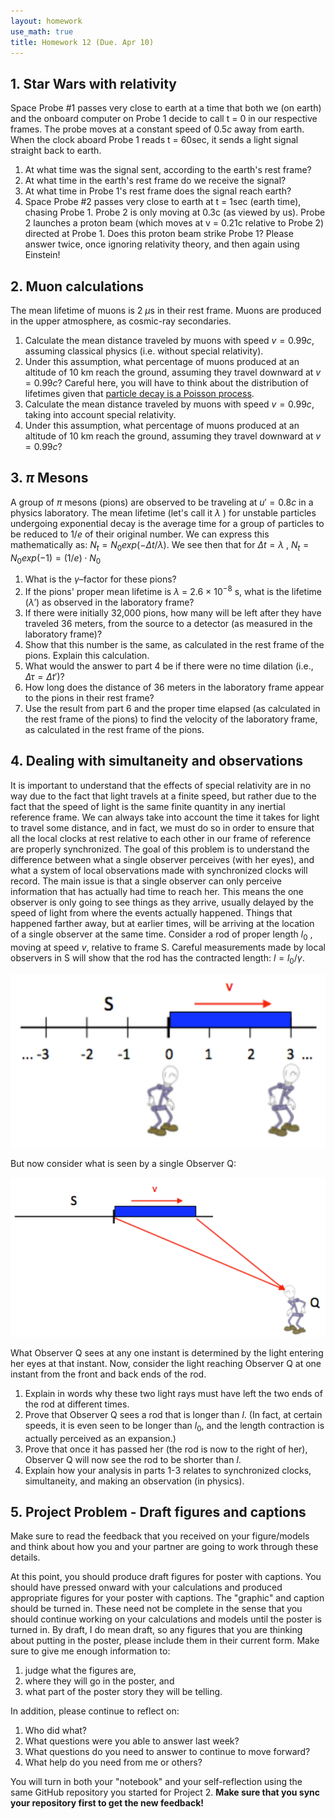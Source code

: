 ```yaml
---
layout: homework
use_math: true
title: Homework 12 (Due. Apr 10)
---
```


## 1. Star Wars with relativity

Space Probe #1 passes very close to earth at a time that both we (on earth) and the onboard computer on Probe 1 decide to call t = 0 in our respective frames. The probe moves at a constant speed of 0.5$c$ away from earth. When the clock aboard Probe 1 reads t = 60sec, it sends a light signal straight back to earth.

1. At what time was the signal sent, according to the earth's rest frame?
2. At what time in the earth's rest frame do we receive the signal?
3. At what time in Probe 1's rest frame does the signal reach earth?
4. Space Probe #2 passes very close to earth at t = 1sec (earth time), chasing Probe 1. Probe 2 is only moving at 0.3c (as viewed by us). Probe 2 launches a proton beam (which moves at v = 0.21c relative to Probe 2) directed at Probe 1. Does this proton beam strike Probe 1? Please answer twice, once ignoring relativity theory, and then again using Einstein!

## 2. Muon calculations

The mean lifetime of muons is 2 $\mu\text{s}$ in their rest frame. Muons are produced in the upper atmosphere, as cosmic-ray secondaries.

1. Calculate the mean distance traveled by muons with speed $v = 0.99c$, assuming classical physics (i.e. without special relativity).
2. Under this assumption, what percentage of muons produced at an altitude of 10 km reach the ground, assuming they travel downward at $v = 0.99c$? Careful here, you will have to think about the distribution of lifetimes given that [particle decay is a Poisson process](https://en.wikipedia.org/wiki/Particle_decay).
3. Calculate the mean distance traveled by muons with speed $v = 0.99c$, taking into account special relativity.
4. Under this assumption, what percentage of muons produced at an altitude of 10 km reach the ground, assuming they travel downward at $v = 0.99c$?

## 3. $\pi$ Mesons

A group of $\pi$ mesons (pions) are observed to be traveling at $u' = 0.8c$ in a physics laboratory. The mean lifetime (let's call it $\lambda$ ) for unstable particles undergoing exponential decay is the average time for a group of particles to be reduced to $1/e$ of their original number. We can express this mathematically as: $N_t = N_0 exp(−\Delta t / \lambda)$. We see then that for $\Delta t = \lambda$ , $N_t = N_0 exp(−1) = (1 / e) ⋅ N_0$

1. What is the $\gamma$–factor for these pions?
2. If the pions' proper mean lifetime is $\lambda$ = 2.6 × 10$^{−8}$ s, what is the lifetime ($\lambda'$) as observed in the laboratory frame?
3. If there were initially 32,000 pions, how many will be left after they have traveled 36 meters, from the source to a detector (as measured in the laboratory frame)?
4. Show that this number is the same, as calculated in the rest frame of the pions. Explain this calculation.
5. What would the answer to part 4 be if there were no time dilation (i.e., $\Delta \tau = \Delta t'$)?
6. How long does the distance of 36 meters in the laboratory frame appear to the pions in their rest frame?
7. Use the result from part 6 and the proper time elapsed (as calculated in the rest frame of the pions) to find the velocity of the laboratory frame, as calculated in the rest frame of the pions.

## 4. Dealing with simultaneity and observations

It is important to understand that the effects of special relativity are in no way due to the fact that light travels at a finite speed, but rather due to the fact that the speed of light is the same finite quantity in any inertial reference frame. We can always take into account the time it takes for light to travel some distance, and in fact, we must do so in order to ensure that all the local clocks at rest relative to each other in our frame of reference are properly synchronized. The goal of this problem is to understand the difference between what a single observer perceives (with her eyes), and what a system of local observations made with synchronized clocks will record. The main issue is that a single observer can only perceive information that has actually had time to reach her. This means the one observer is only going to see things as they arrive, usually delayed by the speed of light from where the events actually happened. Things that happened farther away, but at earlier times, will be arriving at the location of a single observer at the same time.
Consider a rod of proper length $l_0$ , moving at speed $v$, relative to frame S. Careful measurements made by local observers in S will show that the rod has the contracted length: $l = l_0/\gamma$.

![two][two]

[two]: ./images/hw12/two_observers.png

But now consider what is seen by a single Observer Q:

![one][one]

[one]: ./images/hw12/one_observer.png

What Observer Q sees at any one instant is determined by the light entering her eyes at that instant. Now, consider the light reaching Observer Q at one instant from the front and back ends of the rod.

1. Explain in words why these two light rays must have left the two ends of the rod at different times.
2. Prove that Observer Q sees a rod that is longer than $l$. (In fact, at certain speeds, it is even seen to be longer than $l_0$, and the length contraction is actually perceived as an expansion.)
3. Prove that once it has passed her (the rod is now to the right of her), Observer Q will now see the rod to be shorter than $l$.
4. Explain how your analysis in parts 1-3 relates to synchronized clocks, simultaneity, and making an observation (in physics).

## 5. Project Problem - Draft figures and captions


Make sure to read the feedback that you received on your figure/models and think about how you and your partner are going to work through these details.

At this point, you should produce draft figures for poster with captions. You should have pressed onward with your calculations and produced appropriate figures for your poster with captions. The "graphic" and caption should be turned in. These need not be complete in the sense that you should continue working on your calculations and models until the poster is turned in. By draft, I do mean draft, so any figures that you are thinking about putting in the poster, please include them in their current form. Make sure to give me enough information to:

1. judge what the figures are,
2. where they will go in the poster, and
3. what part of the poster story they will be telling.

In addition, please continue to reflect on:

1. Who did what?
2. What questions were you able to answer last week?
3. What questions do you need to answer to continue to move forward?
4. What help do you need from me or others?

You will turn in both your "notebook" and your self-reflection using the same GitHub repository you started for Project 2. **Make sure that you sync your repository first to get the new feedback!**
